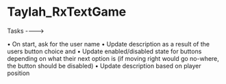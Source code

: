 # Taylah_RxTextGame

Tasks ---->

• On start, ask for the user name 
• Update description as a result of the users button choice and
• Update enabled/disabled state for buttons depending on what their next option is (if moving right would go no-where, the button should be disabled)
• Update description based on player position 

